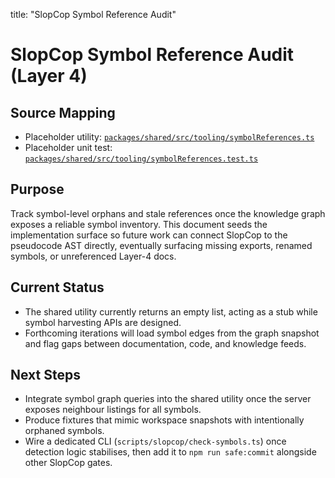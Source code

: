 title: "SlopCop Symbol Reference Audit"
# SlopCop Symbol Reference Audit (Layer 4)

## Source Mapping
- Placeholder utility: [`packages/shared/src/tooling/symbolReferences.ts`](/packages/shared/src/tooling/symbolReferences.ts)
- Placeholder unit test: [`packages/shared/src/tooling/symbolReferences.test.ts`](/packages/shared/src/tooling/symbolReferences.test.ts)

## Purpose
Track symbol-level orphans and stale references once the knowledge graph exposes a reliable symbol inventory. This document seeds the implementation surface so future work can connect SlopCop to the pseudocode AST directly, eventually surfacing missing exports, renamed symbols, or unreferenced Layer-4 docs.

## Current Status
- The shared utility currently returns an empty list, acting as a stub while symbol harvesting APIs are designed.
- Forthcoming iterations will load symbol edges from the graph snapshot and flag gaps between documentation, code, and knowledge feeds.

## Next Steps
- Integrate symbol graph queries into the shared utility once the server exposes neighbour listings for all symbols.
- Produce fixtures that mimic workspace snapshots with intentionally orphaned symbols.
- Wire a dedicated CLI (`scripts/slopcop/check-symbols.ts`) once detection logic stabilises, then add it to `npm run safe:commit` alongside other SlopCop gates.
